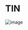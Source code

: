 # TIN
![image](https://user-images.githubusercontent.com/127340395/233837867-7f304965-db3c-430f-ac69-1e2edc20f7ed.png)

